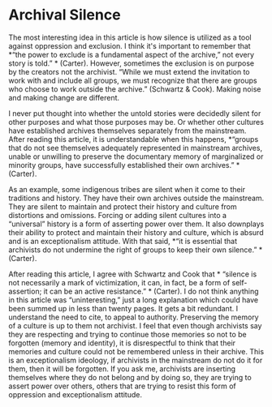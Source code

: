 # Archival Silence 

The most interesting idea in this article is how silence is utilized as a tool against oppression and exclusion. I think it's important to remember that *“the power to exclude is a fundamental aspect of the archive,” not every story is told.” * (Carter). However, sometimes the exclusion is on purpose by the creators not the archivist. “While we must extend the invitation to work with and include all groups, we must recognize that there are groups who choose to work outside the archive.” (Schwartz & Cook). Making noise and making change are different.

I never put thought into whether the untold stories were decidedly silent for other purposes and what those purposes may be. Or whether other cultures have established archives themselves separately from the mainstream. After reading this article, it is understandable when this happens, *“groups that do not see themselves adequately represented in mainstream archives, unable or unwilling to preserve the documentary memory of marginalized or minority groups, have successfully established their own archives.” * (Carter).  

As an example, some indigenous tribes are silent when it come to their traditions and history. They have their own archives outside the mainstream. They are silent to maintain and protect their history and culture from distortions and omissions. Forcing or adding silent cultures into a “universal” history is a form of asserting power over them. It also downplays their ability to protect and maintain their history and culture, which is absurd and is an exceptionalism attitude. With that said, *“it is essential that archivists do not undermine the right of groups to keep their own silence.” * (Carter).  

After reading this article, I agree with Schwartz and Cook that * “silence is not necessarily a mark of victimization, it can, in fact, be a form of self-assertion; it can be an active resistance.” * (Carter). I do not think anything in this article was “uninteresting,” just a long explanation which could have been summed up in less than twenty pages. It gets a bit redundant. I understand the need to cite, to appeal to authority. Preserving the memory of a culture is up to them not archivist. I feel that even though archivists say they are respecting and trying to continue those memories so not to be forgotten (memory and identity), it is disrespectful to think that their memories and culture could not be remembered unless in their archive. This is an exceptionalism ideology, if archivists in the mainstream do not do it for them, then it will be forgotten. If you ask me, archivists are inserting themselves where they do not belong and by doing so, they are trying to assert power over others, others that are trying to resist this form of oppression and exceptionalism attitude. 
